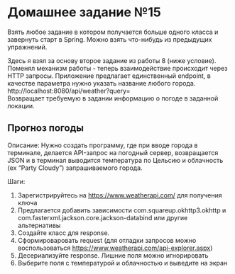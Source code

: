 # Домашнее задание №15
Взять любое задание в котором получается больше одного класса и завернуть старт в Spring. Можно взять что-нибудь из предыдущих упражнений.

Здесь я взял за основу второе задание из работы 8 (ниже условие). 
Поменял механизм работы - теперь взаимодействие происходит через HTTP запросы.
Приложение предлагает единственный endpoint, в качестве параметра нужно указать название любого города.   
    http://localhost:8080/api/weather?query=  
Возвращает требуемую в задании информацию о погоде в заданной локации.


## Прогноз погоды
Описание:
Нужно создать программу, где при вводе города в терминале, делается API-запрос на погодный сервер, возвращается JSON и в терминал выводится температура по Цельсию и облачность (ex “Party Cloudy”) запрашиваемого города.

Шаги:
1.	Зарегистрируйтесь на https://www.weatherapi.com/ для получения ключа
2.	Предлагается добавить зависимости com.squareup.okhttp3.okhttp и com.fasterxml.jackson.core.jackson-databind или другие альтернативы
3.	Создайте класс для response.
4.	Сформироваровать request (для отладки запросов можно воспользоваться https://www.weatherapi.com/api-explorer.aspx)
5.	Десериализуйте response. Лишние поля можно игнорировать
6.	Выберите поля с температурой и облачностью и выведите на экран

